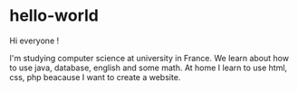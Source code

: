 # hello-world
Hi everyone !

I'm studying computer science at university in France. We learn about how to use java, database, english and some math. At home I learn to use html, css, php beacause I want to create a website. 
